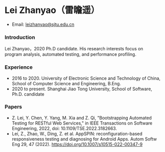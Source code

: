 # Lei Zhanyao（雷瞻遥）
<!-- 其他信息也可 -->
* Email: leizhanyao@sjtu.edu.cn

### Introduction
<!-- 主要介绍自身 -->
Lei Zhanyao，2020 Ph.D candidate. His research interests focus on program analysis, automated testing, and performance profiling.

### Experience
<!-- 教育经历、工作经历、项目经历等 -->
* 2016 to 2020. University of Electronic Science and Technology of China, School of Computer Science and Engineering, B.Eng.
* 2020 to present. Shanghai Jiao Tong University, School of Software, Ph.D. candidate

### Papers
<!-- 论文 -->
* Z. Lei, Y. Chen, Y. Yang, M. Xia and Z. Qi, "Bootstrapping Automated Testing for RESTful Web Services," in IEEE Transactions on Software Engineering, 2022, doi: 10.1109/TSE.2022.3182663.
* Lei, Z., Zhao, W., Ding, Z. et al. AppSPIN: reconfiguration-based responsiveness testing and diagnosing for Android Apps. Autom Softw Eng 29, 47 (2022). https://doi.org/10.1007/s10515-022-00347-9
